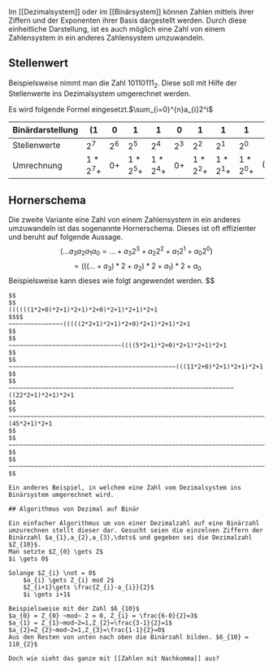 Im [[Dezimalsystem]] oder im [[Binärsystem]] können Zahlen mittels ihrer Ziffern und der Exponenten ihrer Basis dargestellt werden. Durch diese einheitliche Darstellung, ist es auch möglich eine Zahl von einem Zahlensystem in ein anderes Zahlensystem umzuwandeln.


## Stellenwert 
Beispielsweise nimmt man die Zahl $1011 0111_{2}$. Diese soll mit Hilfe der Stellenwerte ins Dezimalsystem umgerechnet werden. 

Es wird folgende Formel  eingesetzt.$\sum_{i=0}^{n}a_{i}2^i$

| Binärdarstellung | ($1$     | $0$   | $1$      | $1$      | $0$   | $1$      | $1$      | $1$      | )$_{2}$      |
| ---------------- | -------- | ----- | -------- | -------- | ----- | -------- | -------- | -------- | ------------ |
| Stellenwerte     | $2^7$    | $2^6$ | $2^5$    | $2^4$    | $2^3$ | $2^2$    | $2^1$    | $2^0$    |              |
| Umrechnung       | $1*2^7+$ | $0+$  | $1*2^5+$ | $1*2^4+$ | $0+$  | $1*2^2+$ | $1*2^1+$ | $1*2^0+$ | $(183)_{10}$ |
## Hornerschema
Die zweite Variante eine Zahl von einem Zahlensystem in ein anderes umzuwandeln ist das sogenannte Hornerschema. Dieses ist oft effizienter und beruht auf folgende Aussage. 
$$
(\dots a_{3}a_{2}a_{1}a_{0} = \dots+a_{3}2^3+a_{2}2^2+a_{1}2^1+a_{0}2^0)
$$
$$
= (((\dots+a_{3})*2+a_{2})*2+a_{1})*2+a_{0}
$$
Beispielsweise kann dieses wie folgt angewendet werden.
$$
~~~~~~~~~(1 ~~~~~~~~~~~ 0 ~~~~~~~~~~~~ 1 ~~~~~~~~~~~~~ 1~~~~~~~~~~~ 0 ~~~~~~~~~~~~ 1 ~~~~~~~~~~~~ 1 ~~~~~~~~~~~ 1)_{2}
$$
$$
((((((1*2+0)*2+1)*2+1)*2+0)*2+1)*2+1)*2+1
$$$$
~~~~~~~~~~~~~~~(((((2*2+1)*2+1)*2+0)*2+1)*2+1)*2+1
$$
$$
~~~~~~~~~~~~~~~~~~~~~~~~~~~~~~~((((5*2+1)*2+0)*2+1)*2+1)*2+1
$$
$$
~~~~~~~~~~~~~~~~~~~~~~~~~~~~~~~~~~~~~~~~~~~~~~(((11*2+0)*2+1)*2+1)*2+1
$$
$$
~~~~~~~~~~~~~~~~~~~~~~~~~~~~~~~~~~~~~~~~~~~~~~~~~~~~~~~~~~~~~~((22*2+1)*2+1)*2+1
$$
$$
~~~~~~~~~~~~~~~~~~~~~~~~~~~~~~~~~~~~~~~~~~~~~~~~~~~~~~~~~~~~~~~~~~~~~~~~~~~~~~(45*2+1)*2+1
$$
$$
~~~~~~~~~~~~~~~~~~~~~~~~~~~~~~~~~~~~~~~~~~~~~~~~~~~~~~~~~~~~~~~~~~~~~~~~~~~~~~~~~~~~~~~~~~~~~~91*2+1
$$
$$
~~~~~~~~~~~~~~~~~~~~~~~~~~~~~~~~~~~~~~~~~~~~~~~~~~~~~~~~~~~~~~~~~~~~~~~~~~~~~~~~~~~~~~~~~~~~~~~~~~~~~~~~~~183
$$

Ein anderes Beispiel, in welchem eine Zahl vom Dezimalsystem ins Binärsystem umgerechnet wird.

## Algorithmus von Dezimal auf Binär

Ein einfacher Algorithmus um von einer Dezimalzahl auf eine Binärzahl umzurechnen stellt dieser dar. Gesucht seien die einzelnen Ziffern der Binärzahl $a_{1},a_{2},a_{3},\dots$ und gegeben sei die Dezimalzahl $Z_{10}$. 
Man setzte $Z_{0} \gets Z$
$i \gets 0$

Solange $Z_{i} \not = 0$
	$a_{i} \gets Z_{i} mod 2$
	$Z_{i+1}\gets \frac{Z_{i}-a_{i}}{2}$
	$i \gets i+1$

Beispielsweise mit der Zahl $6_{10}$
$a_{0} = Z_{0} ~mod~ 2 = 0, Z_{i} = \frac{6-0}{2}=3$
$a_{1} = Z_{1}~mod~2=1,Z_{2}=\frac{3-1}{2}=1$
$a_{2}=Z_{2}~mod~2=1,Z_{3}=\frac{1-1}{2}=0$
Aus den Resten von unten nach oben die Binärzahl bilden. $6_{10} = 110_{2}$

Doch wie sieht das ganze mit [[Zahlen mit Nachkomma]] aus?